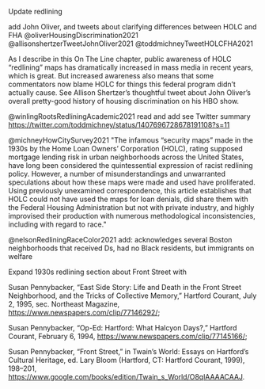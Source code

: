 Update redlining

add John Oliver, and tweets about clarifying differences between HOLC and FHA
@oliverHousingDiscrimination2021
@allisonshertzerTweetJohnOliver2021
@toddmichneyTweetHOLCFHA2021

As I describe in this On The Line chapter, public awareness of HOLC “redlining” maps has dramatically increased in mass media in recent years, which is great. But increased awareness also means that some commentators now blame HOLC for things this federal program didn’t actually cause. See Allison Shertzer’s thoughtful tweet about John Oliver’s overall pretty-good history of housing discrimination on his HBO show.


@winlingRootsRedliningAcademic2021
read and add
see Twitter summary https://twitter.com/toddmichney/status/1407696728678191108?s=11

@michneyHowCitySurvey2021
"The infamous “security maps” made in the 1930s by the Home Loan Owners’ Corporation (HOLC), rating supposed mortgage lending risk in urban neighborhoods across the United States, have long been considered the quintessential expression of racist redlining policy. However, a number of misunderstandings and unwarranted speculations about how these maps were made and used have proliferated. Using previously unexamined correspondence, this article establishes that HOLC could not have used the maps for loan denials, did share them with the Federal Housing Administration but not with private industry, and highly improvised their production with numerous methodological inconsistencies, including with regard to race."

@nelsonRedliningRaceColor2021
add: acknowledges several Boston neighborhoods that received Ds, had no Black residents, but immigrants on welfare


Expand 1930s redlining section about Front Street with

Susan Pennybacker, “East Side Story: Life and Death in the Front Street Neighborhood, and the Tricks of Collective Memory,” Hartford Courant, July 2, 1995, sec. Northeast Magazine, https://www.newspapers.com/clip/77146292/;

Susan Pennybacker, “Op-Ed: Hartford: What Halcyon Days?,” Hartford Courant, February 6, 1994, https://www.newspapers.com/clip/77145166/;

Susan Pennybacker, “Front Street,” in Twain’s World: Essays on Hartford’s Cultural Heritage, ed. Lary Bloom (Hartford, CT: Hartford Courant, 1999), 198–201, https://www.google.com/books/edition/Twain_s_World/O8qlAAAACAAJ.
